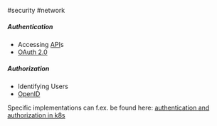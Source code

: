 #security #network

##### Authentication
- Accessing [API](/techstack/google/API.md)s
- [OAuth 2.0](/techstack/security/OAuth%202.0.md)

##### Authorization
- Identifying Users
- [OpenID](/techstack/security/OpenID.md)

Specific implementations can f.ex. be found here: [authentication and authorization in k8s](/techstack/k8s/authentication%20and%20authorization%20in%20k8s.md)